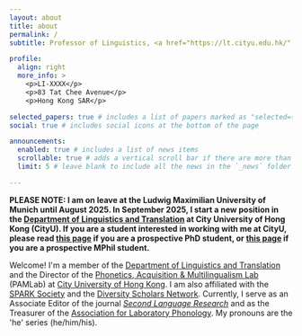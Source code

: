 ```yaml
---
layout: about
title: about
permalink: /
subtitle: Professor of Linguistics, <a href="https://lt.cityu.edu.hk/" target="_blank">CityU</a>

profile:
  align: right
  more_info: >
    <p>LI-XXXX</p>
    <p>83 Tat Chee Avenue</p>
    <p>Hong Kong SAR</p>

selected_papers: true # includes a list of papers marked as "selected={true}"
social: true # includes social icons at the bottom of the page

announcements:
  enabled: true # includes a list of news items
  scrollable: true # adds a vertical scroll bar if there are more than 3 news items
  limit: 5 # leave blank to include all the news in the `_news` folder

---
```


<b>PLEASE NOTE: I am on leave at the Ludwig Maximilian University of Munich until August 2025. In September 2025, I start a new position in the <a href="https://lt.cityu.edu.hk/" target="_blank">Department of Linguistics and Translation</a> at City University of Hong Kong (CityU). If you are a student interested in working with me at CityU, please read <a href="https://thepamlab.github.io/for-students/prospective-phd" target="_blank">this page</a> if you are a prospective PhD student, or <a href="https://thepamlab.github.io/for-students/prospective-mphil" target="_blank">this page</a> if you are a prospective MPhil student.</b>

Welcome! I'm a member of the <a href="https://lt.cityu.edu.hk/" target="_blank">Department of Linguistics and Translation</a> and the Director of the <a href="https://thepamlab.github.io/" target="_blank">Phonetics, Acquisition &amp; Multilingualism Lab</a> (PAMLab) at <a href="https://www.cityu.edu.hk/" target="_blank">City University of Hong Kong</a>. I am also affiliated with the <a href="https://www.sparksociety.org/" target="_blank">SPARK Society</a> and the <a href="https://lsa.umich.edu/ncid/people/ncid-diversity-scholars-network.html" target="_blank">Diversity Scholars Network</a>. Currently, I serve as an Associate Editor of the journal <a href="https://journals.sagepub.com/home/slr" target="_blank"><em>Second Language Research</em></a> and as the Treasurer of the <a href="https://labphon.org/" target="_blank">Association for Laboratory Phonology</a>. My pronouns are the 'he' series (he/him/his).
